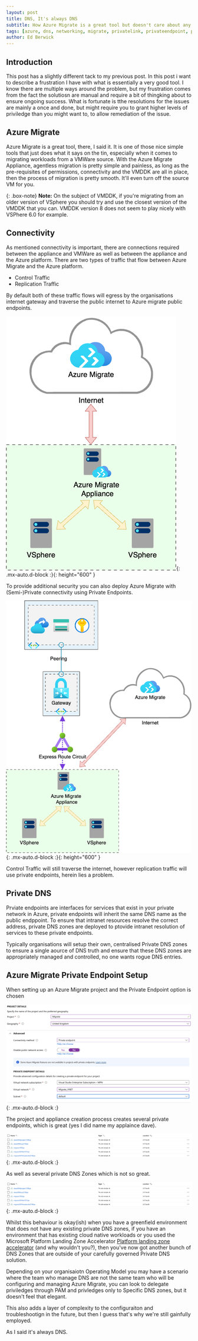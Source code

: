 ```yaml
---
layout: post
title: DNS, It's always DNS
subtitle: How Azure Migrate is a great tool but doesn't care about any of your existing private DNS config. 
tags: [azure, dns, networking, migrate, privatelink, privateendpoint, privatedns, routing ]
author: Ed Berwick
---
```


## Introduction

This post has a slightly different tack to my previous post. In this post i want to describe a frustration I have with what is essentially a very good tool. I know there are multiple ways around the problem, but my frustration comes from the fact the solutiosn are manual and require a bit of thingking about to ensure ongoing success. What is fortunate is tthe resolutions for the issues are mainly a once and done, but might require you to grant higher levels of priviledge than you might want to, to allow remediation of the issue.

## Azure Migrate

Azure Migrate is a great tool, there, I said it. It is one of those nice simple tools that just does what it says on the tin, especially when it comes to migrating workloads from a VMWare source. With the Azure Migrate Appliance, agentless migration is pretty simple and painless, as long as the pre-requisites of permissions, connectivity and the VMDDK are all in place, then the process of migration is pretty smooth. It'll even turn off the source VM for you.

{: .box-note}
**Note:** On the subject of VMDDK, if you're migrating from an older version of VSphere you should try and use the closest version of the VMDDK that you can. VMDDK version 8 does not seem to play nicely with VSPhere 6.0 for example.

## Connectivity

As mentioned connectivity is important, there are connections required between the appliance and VMWare as well as between the appliance and the Azure platform. There are two types of traffic that flow between Azure Migrate and the Azure platform.

- Control Traffic
- Replication Traffic

By default both of these traffic flows will egress by the organisations internet gateway and traverse the public internet to Azure migrate public endpoints.

![Azure Migrate - Internet](/assets/img/Azure_Migrate_Internet.png){: .mx-auto.d-block :}{: height="600" }

To provide additional security you can also deploy Azure Migrate with (Semi-)Private connectivity using Private Endpoints.

![Azure Migrate - Private](/assets/img/Azure_Migrate_Private.png){: .mx-auto.d-block :}{: height="600" }

Control Traffic will still traverse the internet, however replication traffic will use private endpoints, herein lies a problem.

## Private DNS

Prviate endpoints are interfaces for services that exist in your private network in Azure, private endpoints will inherit the same DNS name as the public endppoint. To ensure that intranet resources resolve the correct address, private DNS zones are deployed to ptovide intranet resolution of services to these private endpoints.

Typically organisations will setup their own, centralised Private DNS zones to ensure a single aource of DNS truth and ensure that these DNS zones are appropriately managed and controlled, no one wants rogue DNS entries.

## Azure Migrate Private Endpoint Setup

When setting up an Azure Migrate project and the Private Endpoint option is chosen

![Azure Migrate - Configure Endpoint](/assets/img/Azure_Migrate_Config.png){: .mx-auto.d-block :}

The project and appliance creation process creates several private endpoints, which is great (yes I did name my applaince dave).

![Azure Migrate - PRivate Endpoints](/assets/img/Azure_Migrate_Endpoints.png){: .mx-auto.d-block :}

As well as several private DNS Zones which is not so great.

![Azure Migrate - Private DNS Zones](/assets/img/Azure_Migrate_Endpoints.png){: .mx-auto.d-block :}

Whilst this behaviour is okay(ish) when you have a greenfield environment that does not have any existing private DNS zones, if you have an environment that has existing cloud native workloads or you used the Microsoft Platform Landing Zone Accelerator [Platform landing zone accelerator](https://learn.microsoft.com/en-us/azure/cloud-adoption-framework/ready/landing-zone/#platform-landing-zone-accelerator) (and why wouldn't you?), then you've now got another bunch of DNS Zones that are outside of your carefully governed Private DNS solution.

Depending on your organisaiotn Operating Model you may have a scenario where the team who manage DNS are not the same team who will be configuring and managing Azure Migrate, you can look to delegate priviledges through PAM and privledges only to Specific DNS zones, but it doesn't feel that elegant.

This also adds a layer of complexity to the configuraiton and troubleshootign in the future, but then I guess that's why we're still gainfully employed.

As I said it's always DNS.
